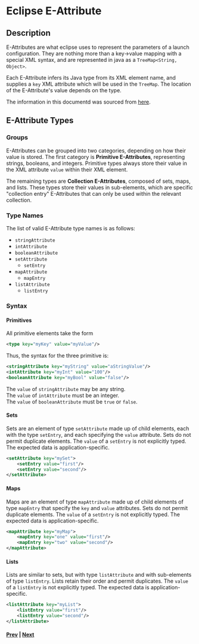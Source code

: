 # Eclipse E-Attribute
## Description
E-Attributes are what eclipse uses to represent the parameters of a launch configuration. They are nothing more than a key->value mapping with a special XML syntax, and are represented in java as a `TreeMap<String, Object>`.

Each E-Attribute infers its Java type from its XML element name, and supplies a `key` XML attribute which will be used in the `TreeMap`. The location of the E-Attribute's value depends on the type.

The information in this documentd was sourced from [here](https://github.com/eclipse-platform/eclipse.platform/blob/master/debug/org.eclipse.debug.core/core/org/eclipse/debug/internal/core/LaunchConfigurationInfo.java).

## E-Attribute Types
### Groups
E-Attributes can be grouped into two categories, depending on how their value is stored. The first category is **Primitive E-Attributes**, representing strings, booleans, and integers. Primitive types always store their value in the XML attribute `value` within their XML element.

The remaining types are **Collection E-Attributes**, composed of sets, maps, and lists. These types store their values in sub-elements, which are specific "collection entry" E-Attributes that can only be used within the relevant collection.

### Type Names
The list of valid E-Attribute type names is as follows:
* `stringAttribute`
* `intAttribute`
* `booleanAttribute`
* `setAttribute`
  * `setEntry`
* `mapAttribute`
  * `mapEntry`
* `listAttribute`
  * `listEntry`

### Syntax
#### Primitives
All primitive elements take the form
```xml
<type key="myKey" value="myValue"/>
```
Thus, the syntax for the three primitive is:
```xml
<stringAttribute key="myString" value="aStringValue"/>
<intAttribute key="myInt" value="100"/>
<booleanAttribute key="myBool" value="false"/>
```
The `value` of `stringAttribute` may be any string.  
The `value` of `intAttribute` must be an integer.  
The `value` of `booleanAttribute` must be `true` or `false`.
#### Sets
Sets are an element of type `setAttribute` made up of child elements, each with the type `setEntry`, and each specifying the `value` attribute. Sets do not permit duplicate elements. The `value` of a `setEntry` is not explicitly typed. The expected data is application-specific.
```xml
<setAttribute key="mySet">
    <setEntry value="first"/>
    <setEntry value="second"/>
</setAttribute>
```
#### Maps
Maps are an element of type `mapAttribute` made up of child elements of type `mapEntry` that specify the `key` and `value` attributes. Sets do not permit duplicate elements. The `value` of a `setEntry` is not explicitly typed. The expected data is application-specific.
```xml
<mapAttribute key="myMap">
    <mapEntry key="one" value="first"/>
    <mapEntry key="two" value="second"/>
</mapAttribute>
```
#### Lists
Lists are similar to sets, but with type `listAttribute` and with sub-elements of type `listEntry`. Lists retain their order and permit duplicates. The `value` of a `listEntry` is not explicitly typed. The expected data is application-specific.
```xml
<listAttribute key="myList">
    <listEntry value="first"/>
    <listEntry value="second"/>
</listAttribute>
```

#### [Prev](./01_Intro.md) | [Next](./03_NativeLaunches.md)
